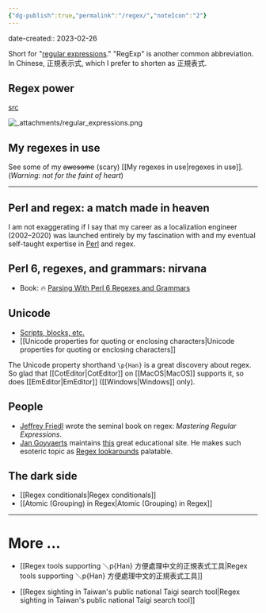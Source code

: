 ```yaml
---
{"dg-publish":true,"permalink":"/regex/","noteIcon":"2"}
---
```


date-created:: 2023-02-26

Short for "[regular expressions](https://en.wikipedia.org/wiki/Regular_expression)." "RegExp" is another common abbreviation. In Chinese, 正規表示式, which I prefer to shorten as 正規表式.
## Regex power

[src](https://xkcd.com/208/)

![_attachments/regular_expressions.png](/img/user/_attachments/regular_expressions.png)

## My regexes in use

See some of my ~~awesome~~ (scary) [[My regexes in use\|regexes in use]]. (*Warning: not for the faint of heart*)

---
## Perl and regex: a match made in heaven

I am not exaggerating if I say that my career as a localization engineer (2002–2020) was launched entirely by my fascination with and my eventual self-taught expertise in [Perl](https://www.tiobe.com/tiobe-index/) and regex. 

## Perl 6, regexes, and grammars: nirvana

- Book: 🔥 [Parsing With Perl 6 Regexes and Grammars](https://www.amazon.com/Parsing-Perl-Regexes-Grammars-Recursive/dp/1484232275) 

## Unicode
- [Scripts, blocks, etc.](https://www.regular-expressions.info/unicode.html)
- [[Unicode properties for quoting or enclosing characters\|Unicode properties for quoting or enclosing characters]]

The Unicode property shorthand ``\p{Han}`` is a great discovery about regex. So glad that [[CotEditor\|CotEditor]] on [[MacOS\|MacOS]] supports it, so does [[EmEditor\|EmEditor]] ([[Windows\|Windows]] only).

## People
- [Jeffrey Friedl](http://regex.info/) wrote the seminal book on regex: *Mastering Regular Expressions*.
- [Jan Goyvaerts](https://www.just-great-software.com/aboutjg.html) maintains [this](https://www.regular-expressions.info/) great educational site. He makes such esoteric topic as [Regex lookarounds](https://www.regular-expressions.info/lookaround.html) palatable.

## The dark side
- [[Regex conditionals\|Regex conditionals]]
- [[Atomic (Grouping) in Regex\|Atomic (Grouping) in Regex]]

---
# More ...

- [[Regex tools supporting ＼p{Han} 方便處理中文的正規表式工具\|Regex tools supporting ＼p{Han} 方便處理中文的正規表式工具]]

- [[Regex sighting in Taiwan's public national Taigi search tool\|Regex sighting in Taiwan's public national Taigi search tool]]